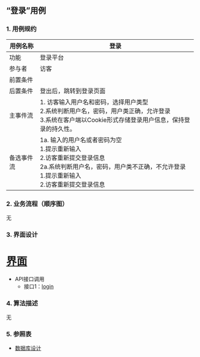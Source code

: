 ## “登录”用例

### 1. 用例规约

用例名称 | 登录
---|---
功能 | 登录平台
参与者 | 访客
前置条件 | 
后置条件 | 登出后，跳转到登录页面
主事件流 | 1. 访客输入用户名和密码，选择用户类型 <br>2.系统判断用户名，密码，用户类正确，允许登录<br>3.系统在客户端以Cookie形式存储登录用户信息，保持登录的持久性。
备选事件流 | 1a. 输入的用户名或者密码为空 <br> 1.提示重新输入 <br>  2.访客重新提交登录信息 <br>2a.系统判断用户名，密码，用户类不正确，不允许登录 <br>1.提示重新输入 <br>  2.访客重新提交登录信息

### 2. 业务流程（顺序图）
无

### 3. 界面设计
# [界面](https://github.com/mousezz/is_analysis/test6/Ui/index.html)
- API接口调用
    - 接口1：[login](../Interface/login.md)

### 4. 算法描述
无
### 5. 参照表
- [数据库设计](../数据库设计.md)

